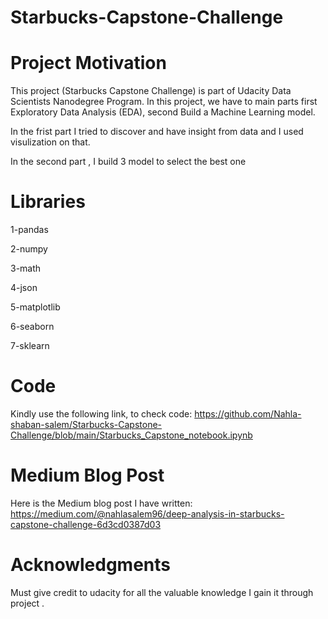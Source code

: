 # Starbucks-Capstone-Challenge
# Project Motivation

This project (Starbucks Capstone Challenge) is part of Udacity Data Scientists Nanodegree Program. In this project, we have to main parts first  Exploratory Data Analysis (EDA),
second Build a Machine Learning model.

In the frist part I tried to discover and have insight from data and I used visulization on that.

In the second part , I build 3 model to select the best one

# Libraries
1-pandas

2-numpy

3-math

4-json

5-matplotlib

6-seaborn

7-sklearn

# Code 

Kindly use the following link, to check code: https://github.com/Nahla-shaban-salem/Starbucks-Capstone-Challenge/blob/main/Starbucks_Capstone_notebook.ipynb

# Medium Blog Post

Here is the Medium blog post I have written: https://medium.com/@nahlasalem96/deep-analysis-in-starbucks-capstone-challenge-6d3cd0387d03

# Acknowledgments

Must give credit to udacity for all the valuable knowledge I gain it through project .


